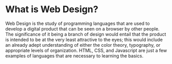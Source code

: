 # What is Web Design?
Web Design is the study of programming languages that are used to develop a digital product that can be seen on a browser by other people. The significance of it being a branch of design would entail that the product is intended to be at the very least attractive to the eyes; this would include an already adept understanding of either the color theory, typography, or appropriate levels of organization. HTML, CSS, and Javascript are just a few examples of languages that are necessary to learning the basics.
